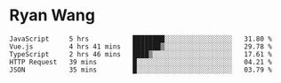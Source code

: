 # Ryan Wang

<!--START_SECTION:waka-->
```text
JavaScript     5 hrs           ████████░░░░░░░░░░░░░░░░░   31.80 % 
Vue.js         4 hrs 41 mins   ███████▒░░░░░░░░░░░░░░░░░   29.78 % 
TypeScript     2 hrs 46 mins   ████▒░░░░░░░░░░░░░░░░░░░░   17.61 % 
HTTP Request   39 mins         █░░░░░░░░░░░░░░░░░░░░░░░░   04.21 % 
JSON           35 mins         █░░░░░░░░░░░░░░░░░░░░░░░░   03.79 % 
```
<!--END_SECTION:waka-->
